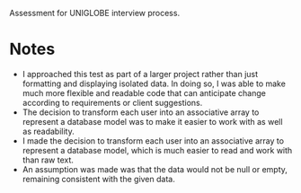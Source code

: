 Assessment for UNIGLOBE interview process.

# Notes
- I approached this test as part of a larger project rather than just formatting and displaying isolated data. In doing so, I was able to make much more flexible and readable code that can anticipate change according to requirements or client suggestions. 
- The decision to transform each user into an associative array to represent a database model was to make it easier to work with as well as readability. 
- I made the decision to transform each user into an associative array to represent a database model, which is much easier to read and work with than raw text. 
- An assumption was made was that the data would not be null or empty, remaining consistent with the given data. 